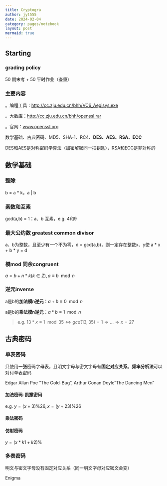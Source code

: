 ```yaml
---
title: Cryptogra
author: jyt555
date: 2024-02-04
category: pages/notebook
layout: post
mermaid: true
---
```


## Starting

### grading policy

50 期末考 + 50 平时作业（查重）

### 主要内容

。编程工具：http://cc.zju.edu.cn/bhh/VC6_Aegisys.exe

。大数库：http://cc.zju.edu.cn/bhh/openssl.rar

。官网：www.openssl.org

数学基础、古典密码、MD5、SHA-1、RC4、**DES、AES、RSA、ECC**

DES和AES是对称密码学算法（加密解密同一把钥匙），RSA和ECC是非对称的

## 数学基础

### 整除

b = a * k，a | b

### 素数和互素

gcd(a,b) = 1：a、b 互素，e.g. 4和9

### 最大公约数 greatest common divisor

a、b为整数，且至少有一个不为零，d = gcd(a,b)，则一定存在整数x、y使 a * x + b * y = d

### 模mod 同余congruent

$a=b+n*k(k\in Z),a\equiv b\mod n$

### 逆元inverse

a是b的**加法模n逆元**：$a+b\equiv 0 \mod n$

a是b的**乘法模n逆元**：$a*b\equiv 1\mod n$

> e.g. $13*x\equiv 1\mod 35 \Leftrightarrow gcd(13,35)=1\Rightarrow \dots\Rightarrow x=27$

## 古典密码

### 单表密码

只使用**一张**密码字母表，且明文字母与密文字母有**固定对应关系**。**频率分析法**可以对付单表密码

Edgar Allan Poe “The Gold-Bug”, Arthur Conan Doyle“The Dancing Men”

#### 加法密码-凯撒密码

e.g. $y=(x+3)\% 26,x=(y+23)\%26$

#### 乘法密码

#### 仿射密码

$y=(x*k1+k2)\%$

### 多表密码

明文与密文字母没有固定对应关系（同一明文字母对应密文会变）

Enigma
